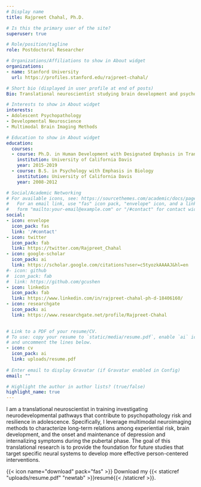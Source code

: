 ```yaml
---
# Display name
title: Rajpreet Chahal, Ph.D.

# Is this the primary user of the site?
superuser: true

# Role/position/tagline
role: Postdoctoral Researcher

# Organizations/Affiliations to show in About widget
organizations:
- name: Stanford University
  url: https://profiles.stanford.edu/rajpreet-chahal/

# Short bio (displayed in user profile at end of posts)
Bio: Translational neuroscientist studying brain development and psychopathology during puberty.

# Interests to show in About widget
interests:
- Adolescent Psychopathology
- Developmental Neuroscience
- Multimodal Brain Imaging Methods

# Education to show in About widget
education:
  courses:
  - course: Ph.D. in Human Development with Designated Emphasis in Translational Science
    institution: University of California Davis
    year: 2015-2019
  - course: B.S. in Psychology with Emphasis in Biology
    institution: University of California Davis
    year: 2008-2012

# Social/Academic Networking
# For available icons, see: https://sourcethemes.com/academic/docs/page-builder/#icons
#   For an email link, use "fas" icon pack, "envelope" icon, and a link in the
#   form "mailto:your-email@example.com" or "/#contact" for contact widget.
social:
- icon: envelope
  icon_pack: fas
  link: '/#contact'
- icon: twitter
  icon_pack: fab
  link: https://twitter.com/Rajpreet_Chahal
- icon: google-scholar
  icon_pack: ai
  link: https://scholar.google.com/citations?user=c5tyozkAAAAJ&hl=en
#- icon: github
#  icon_pack: fab
#  link: https://github.com/gcushen
- icon: linkedin
  icon_pack: fab
  link: https://www.linkedin.com/in/rajpreet-chahal-ph-d-18406160/
- icon: researchgate
  icon_pack: ai
  link: https://www.researchgate.net/profile/Rajpreet-Chahal
  

# Link to a PDF of your resume/CV.
# To use: copy your resume to `static/media/resume.pdf`, enable `ai` icons in `params.toml`, 
# and uncomment the lines below.
- icon: cv
  icon_pack: ai
  link: uploads/resume.pdf
  
# Enter email to display Gravatar (if Gravatar enabled in Config)
email: ""

# Highlight the author in author lists? (true/false)
highlight_name: true
---
```


I am a translational neuroscientist in training investigating neurodevelopmental pathways that contribute to psychopathology risk and resilience in adolescence. Specifically, I leverage multimodal neuroimaging methods to characterize long-term relations among experiential risk, brain development, and the onset and maintenance of depression and internalizing symptoms during the pubertal phase. The goal of this translational research is to provide the foundation for future studies that target specific neural systems to develop more effective person-centered interventions.

{{< icon name="download" pack="fas" >}} Download my {{< staticref "uploads/resume.pdf" "newtab" >}}resumé{{< /staticref >}}.
